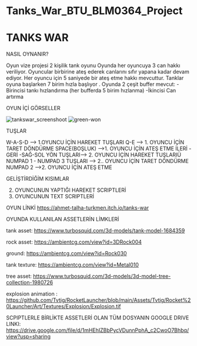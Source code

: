 # Tanks_War_BTU_BLM0364_Project
#	TANKS WAR

NASIL OYNANIR?

Oyun vize projesi 2 kişilik tank oyunu
Oyunda her oyuncuya 3 can hakkı veriliyor.
Oyuncular birbirine ateş ederek canlarını sıfır yapana kadar devam ediyor.
Her oyuncu için  5 saniyede  bir ateş etme hakkı mevcuttur.
Tanklar oyuna başlarken 7 birim hızla başlıyor .
Oyunda 2 çeşit buffer mevcut:
  -Birincisi tankı hızlandırma (her bufferda 5 birim hızlanma)
  -İkincisi Can artırma 
  
  OYUN İÇİ GÖRSELLER 

![tankswar_screenshoot](https://user-images.githubusercontent.com/75940377/204498407-43168a44-88c7-4cd2-9803-4fbcfffbfda3.png)
![green-won](https://user-images.githubusercontent.com/75940377/204498386-90d8e7b5-02a9-4692-aff2-00e9dac0f61b.png)


TUŞLAR 

W-A-S-D  --> 1.OYUNCU İÇİN HAREKET  TUŞLARI 
Q-E    --> 1. OYUNCU İÇİN TARET DÖNDÜRME
SPACE(BOŞLUK) -->1. OYUNCU İÇİN  ATEŞ ETME
İLERİ -GERİ -SAĞ-SOL  YÖN TUŞLARI--> 2. OYUNCU İÇİN HAREKET TUŞLARIÜ
NUMPAD 1 - NUMPAD 3 TUŞLARI --> 2.. OYUNCU İÇİN TARET DÖNDÜRME
NUMPAD 2 -->2. OYUNCU İÇİN ATEŞ ETME 

GELİŞTİRDİĞİM KISIMLAR

2. OYUNCUNUN YAPTIĞI HAREKET SCRIPTLERİ
2. OYUNCUNUN TEXT SCRIPTLERİ

OYUN LİNKİ
https://ahmet-talha-turkmen.itch.io/tanks-war

OYUNDA KULLANILAN ASSETLERİN LİMKLERİ

tank asset: https://www.turbosquid.com/3d-models/tank-model-1684359

rock asset: https://ambientcg.com/view?id=3DRock004

ground: https://ambientcg.com/view?id=Rock030 

tank texture: https://ambientcg.com/view?id=Metal010

tree asset: https://www.turbosquid.com/3d-models/3d-model-tree-collection-1980726

explosion animation : https://github.com/Tvtig/RocketLauncher/blob/main/Assets/Tvtig/Rocket%20Launcher/Art/Textures/Explosion/Explosion.tif

SCPIPTLERLE BİRLİKTE ASSETLERİ OLAN TÜM DOSYANIN GOOGLE DRIVE LINKI:  https://drive.google.com/file/d/1mHEhIZBbPycVDunnPphA_c2CwoO7Bhbq/view?usp=sharing


